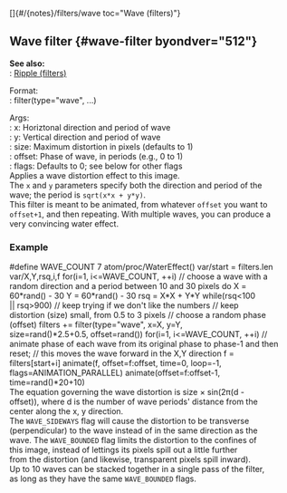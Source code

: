 []{#/{notes}/filters/wave toc="Wave (filters)"}    
## Wave filter {#wave-filter byondver="512"}    
**See also:**    
:   [Ripple (filters)](ref/%7Bnotes%7D/filters/ripple)    
<!-- -->    
Format:    
:   filter(type=\"wave\", \...)    
<!-- -->    
Args:    
:   x: Horiztonal direction and period of wave    
:   y: Vertical direction and period of wave    
:   size: Maximum distortion in pixels (defaults to 1)    
:   offset: Phase of wave, in periods (e.g., 0 to 1)    
:   flags: Defaults to 0; see below for other flags    
Applies a wave distortion effect to this image.    
The `x` and `y` parameters specify both the direction and period of the    
wave; the period is `sqrt(x*x + y*y)`.    
This filter is meant to be animated, from whatever `offset` you want to    
`offset+1`, and then repeating. With multiple waves, you can produce a    
very convincing water effect.    
### Example    
#define WAVE_COUNT 7 atom/proc/WaterEffect() var/start = filters.len    
var/X,Y,rsq,i,f for(i=1, i\<=WAVE_COUNT, ++i) // choose a wave with a    
random direction and a period between 10 and 30 pixels do X =    
60\*rand() - 30 Y = 60\*rand() - 30 rsq = X\*X + Y\*Y while(rsq\<100    
\|\| rsq\>900) // keep trying if we don\'t like the numbers // keep    
distortion (size) small, from 0.5 to 3 pixels // choose a random phase    
(offset) filters += filter(type=\"wave\", x=X, y=Y,    
size=rand()\*2.5+0.5, offset=rand()) for(i=1, i\<=WAVE_COUNT, ++i) //    
animate phase of each wave from its original phase to phase-1 and then    
reset; // this moves the wave forward in the X,Y direction f =    
filters\[start+i\] animate(f, offset=f:offset, time=0, loop=-1,    
flags=ANIMATION_PARALLEL) animate(offset=f:offset-1, time=rand()\*20+10)    
The equation governing the wave distortion is size × sin(2π(d -    
offset)), where d is the number of wave periods\' distance from the    
center along the x, y direction.    
The `WAVE_SIDEWAYS` flag will cause the distortion to be transverse    
(perpendicular) to the wave instead of in the same direction as the    
wave. The `WAVE_BOUNDED` flag limits the distortion to the confines of    
this image, instead of lettings its pixels spill out a little further    
from the distortion (and likewise, transparent pixels spill inward).    
Up to 10 waves can be stacked together in a single pass of the filter,    
as long as they have the same `WAVE_BOUNDED` flags.  